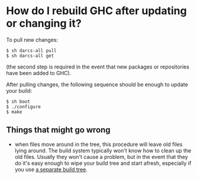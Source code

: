 # How do I rebuild GHC after updating or changing it?


To pull new changes:

```wiki
$ sh darcs-all pull
$ sh darcs-all get
```


(the second step is required in the event that new packages or repositories have been added to GHC).


After pulling changes, the following sequence should be enough to update your build:

```wiki
$ sh boot
$ ./configure
$ make
```

## Things that might go wrong

- when files move around in the tree, this procedure will leave old files lying around.  The build system typically won't know how to clean up the old files.  Usually they won't cause a problem, but in the event that they do it's easy enough to wipe your build tree and start afresh, especially if you use [a separate build tree](building/using#source-trees-and-build-trees).
